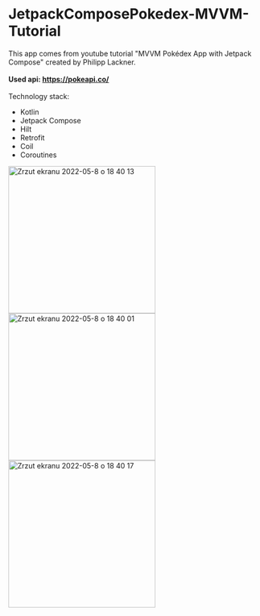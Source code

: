 # JetpackComposePokedex-MVVM-Tutorial

This app comes from youtube tutorial "MVVM Pokédex App with Jetpack Compose" created by Philipp Lackner. 
<br/><br/>
<b>
Used api: https://pokeapi.co/
  </b>
<br/><br/>
Technology stack:

<ul>
<li>Kotlin</li>
<li>Jetpack Compose</li>
<li>Hilt</li>
<li>Retrofit</li>
<li>Coil</li>
<li>Coroutines</li>
</ul>



<img width="292" alt="Zrzut ekranu 2022-05-8 o 18 40 13" src="https://user-images.githubusercontent.com/48621677/167306345-1d719df9-9747-478e-960c-a42bd5efaa10.png">
<img width="292" alt="Zrzut ekranu 2022-05-8 o 18 40 01" src="https://user-images.githubusercontent.com/48621677/167306356-85107ccd-f6f5-4b77-becb-4301f47c4b9c.png">
<img width="292" alt="Zrzut ekranu 2022-05-8 o 18 40 17" src="https://user-images.githubusercontent.com/48621677/167306363-692f0e9f-70d0-48ee-b804-4cf209535336.png">
